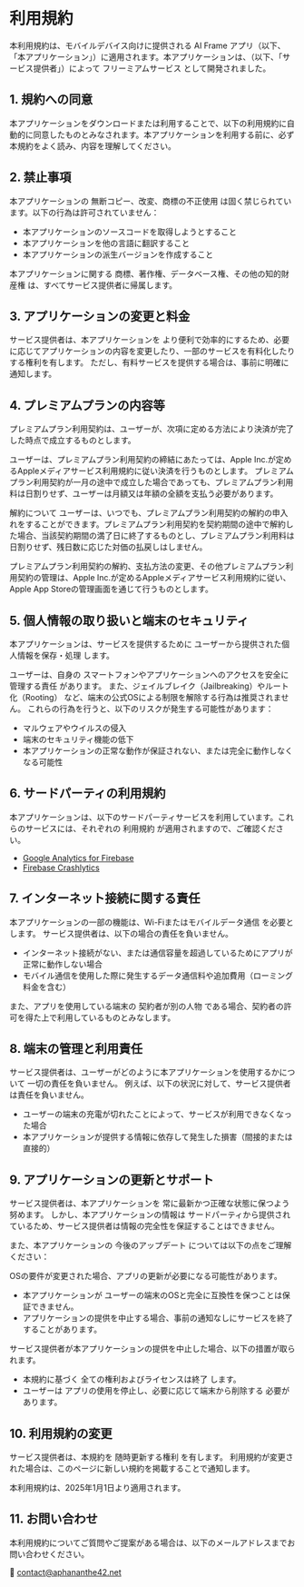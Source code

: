# 利用規約
本利用規約は、モバイルデバイス向けに提供される AI Frame アプリ（以下、「本アプリケーション」）に適用されます。本アプリケーションは、（以下、「サービス提供者」）によって フリーミアムサービス として開発されました。

## 1. 規約への同意

本アプリケーションをダウンロードまたは利用することで、以下の利用規約に自動的に同意したものとみなされます。本アプリケーションを利用する前に、必ず本規約をよく読み、内容を理解してください。

## 2. 禁止事項

本アプリケーションの 無断コピー、改変、商標の不正使用 は固く禁じられています。以下の行為は許可されていません：

- 本アプリケーションのソースコードを取得しようとすること
- 本アプリケーションを他の言語に翻訳すること
- 本アプリケーションの派生バージョンを作成すること

本アプリケーションに関する 商標、著作権、データベース権、その他の知的財産権 は、すべてサービス提供者に帰属します。

## 3. アプリケーションの変更と料金

サービス提供者は、本アプリケーションを より便利で効率的にするため、必要に応じてアプリケーションの内容を変更したり、一部のサービスを有料化したりする権利を有します。
ただし、有料サービスを提供する場合は、事前に明確に通知します。

## 4. プレミアムプランの内容等

プレミアムプラン利用契約は、ユーザーが、次項に定める方法により決済が完了した時点で成立するものとします。

ユーザーは、プレミアムプラン利用契約の締結にあたっては、Apple Inc.が定めるAppleメディアサービス利用規約に従い決済を行うものとします。
プレミアムプラン利用契約が一月の途中で成立した場合であっても、プレミアムプラン利用料は日割りせず、ユーザーは月額又は年額の全額を支払う必要があります。

解約について
ユーザーは、いつでも、プレミアムプラン利用契約の解約の申入れをすることができます。プレミアムプラン利用契約を契約期間の途中で解約した場合、当該契約期間の満了日に終了するものとし、プレミアムプラン利用料は日割りせず、残日数に応じた対価の払戻しはしません。

プレミアムプラン利用契約の解約、支払方法の変更、その他プレミアムプラン利用契約の管理は、Apple Inc.が定めるAppleメディアサービス利用規約に従い、Apple App Storeの管理画面を通じて行うものとします。

## 5. 個人情報の取り扱いと端末のセキュリティ

本アプリケーションは、サービスを提供するために ユーザーから提供された個人情報を保存・処理 します。

ユーザーは、自身の スマートフォンやアプリケーションへのアクセスを安全に管理する責任 があります。
また、ジェイルブレイク（Jailbreaking）やルート化（Rooting） など、端末の公式OSによる制限を解除する行為は推奨されません。
これらの行為を行うと、以下のリスクが発生する可能性があります：

- マルウェアやウイルスの侵入
- 端末のセキュリティ機能の低下
- 本アプリケーションの正常な動作が保証されない、または完全に動作しなくなる可能性

## 6. サードパーティの利用規約

本アプリケーションは、以下のサードパーティサービスを利用しています。これらのサービスには、それぞれの 利用規約 が適用されますので、ご確認ください。

*   [Google Analytics for Firebase](https://www.google.com/analytics/terms/)
*   [Firebase Crashlytics](https://firebase.google.com/terms/crashlytics)

## 7. インターネット接続に関する責任

本アプリケーションの一部の機能は、Wi-Fiまたはモバイルデータ通信 を必要とします。
サービス提供者は、以下の場合の責任を負いません。

- インターネット接続がない、または通信容量を超過しているためにアプリが正常に動作しない場合
- モバイル通信を使用した際に発生するデータ通信料や追加費用（ローミング料金を含む）

また、アプリを使用している端末の 契約者が別の人物 である場合、契約者の許可を得た上で利用しているものとみなします。

## 8. 端末の管理と利用責任

サービス提供者は、ユーザーがどのように本アプリケーションを使用するかについて 一切の責任を負いません。
例えば、以下の状況に対して、サービス提供者は責任を負いません。

- ユーザーの端末の充電が切れたことによって、サービスが利用できなくなった場合
- 本アプリケーションが提供する情報に依存して発生した損害（間接的または直接的）

## 9. アプリケーションの更新とサポート

サービス提供者は、本アプリケーションを 常に最新かつ正確な状態に保つよう努めます。
しかし、本アプリケーションの情報は サードパーティから提供されているため、サービス提供者は情報の完全性を保証することはできません。

また、本アプリケーションの 今後のアップデート については以下の点をご理解ください：

OSの要件が変更された場合、アプリの更新が必要になる可能性があります。
- 本アプリケーションが ユーザーの端末のOSと完全に互換性を保つことは保証できません。
- アプリケーションの提供を中止する場合、事前の通知なしにサービスを終了することがあります。

サービス提供者が本アプリケーションの提供を中止した場合、以下の措置が取られます。
- 本規約に基づく 全ての権利およびライセンスは終了 します。
- ユーザーは アプリの使用を停止し、必要に応じて端末から削除する 必要があります。

## 10. 利用規約の変更

サービス提供者は、本規約を 随時更新する権利 を有します。
利用規約が変更された場合は、このページに新しい規約を掲載することで通知します。

本利用規約は、2025年1月1日より適用されます。

## 11. お問い合わせ

本利用規約についてご質問やご提案がある場合は、以下のメールアドレスまでお問い合わせください。

📩 contact@aphananthe42.net

